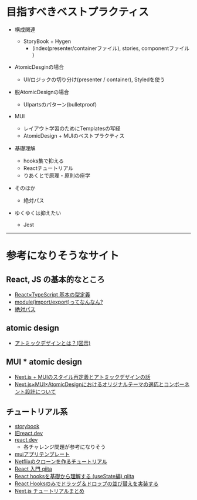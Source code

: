 # 目指すべきベストプラクティス

- 構成関連
  - StoryBook + Hygen
    - (index(presenter/containerファイル), stories, componentファイル )
- AtomicDesginの場合
  - UI/ロジックの切り分け(presenter / container), Styledを使う
- 脱AtomicDesignの場合
  - UIpartsのパターン(bulletproof)
- MUI
  - レイアウト学習のためにTemplatesの写経
  - AtomicDesign + MUIのベストプラクティス
- 基礎理解
  - hooks集で抑える
  - Reactチュートリアル
  - りあくとで原理・原則の座学
- そのほか
  - 絶対パス

- ゆくゆくは抑えたい
  - Jest
---

# 参考になりそうなサイト

## React, JS の基本的なところ
- [React×TypeScript 基本の型定義](https://qiita.com/hinako_n/items/97ccaf85eb40d7e45657)
- [module(import/export)ってなんなん?](https://zenn.dev/kanachan/articles/ad28de7389bcd0)
- [絶対パス](https://zenn.dev/yuji6523/articles/react-absolute-path)

## atomic design
- [アトミックデザインとは？(図示)](https://www.tanipu-blog.com/blog/what-is-atomic-design)

## MUI * atomic design
- [Next.js + MUIのスタイル再定義とアトミックデザインの話](https://note.com/pk_yakkun/n/ne1bc79d699be#a2200f68-8b8c-4e32-b1cc-f1341e2c03b6)
- [Next.js×MUI×AtomicDesignにおけるオリジナルテーマの適応とコンポーネント設計について](https://zenn.dev/pk_yakkun/articles/dcdee4cf64c4ef)

## チュートリアル系
- [storybook](https://storybook.js.org/tutorials/intro-to-storybook/react/ja/simple-component/)
- [旧react.dev](https://ja.legacy.reactjs.org/tutorial/tutorial.html)
- [react.dev](https://ja.react.dev/learn/tutorial-tic-tac-toe)
  - 各チャレンジ問題が参考になりそう
- [muiアプリテンプレート](https://blog.usize-tech.com/react-free-template/)
- [Netflixのクローンを作るチュートリアル](https://zenn.dev/gunners6518/books/4c4672f32dd100)
- [React 入門 qiita](https://qiita.com/KNR109/items/d5945897dd67123a87de)
- [React hooksを基礎から理解する (useState編) qiita](https://qiita.com/seira/items/f063e262b1d57d7e78b4)
- [React Hooksのみでドラッグ＆ドロップの並び替えを実装する](https://zenn.dev/uttk/articles/b90454baec68c8)
- [Next.js チュートリアルまとめ](https://zenn.dev/yossyxp/scraps/312e66748bf9aa)